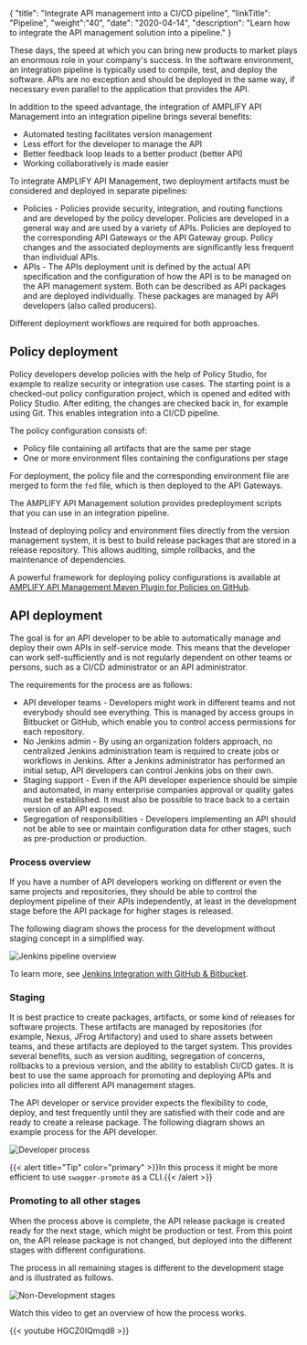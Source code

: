{
"title": "Integrate API management into a CI/CD pipeline",
"linkTitle": "Pipeline",
"weight":"40",
"date": "2020-04-14",
"description": "Learn how to integrate the API management solution into a pipeline."
}

These days, the speed at which you can bring new products to market plays an enormous role in your company's success. In the software environment, an integration pipeline is typically used to compile, test, and deploy the software. APIs are no exception and should be deployed in the same way, if necessary even parallel to the application that provides the API.

In addition to the speed advantage, the integration of AMPLIFY API Management into an integration pipeline brings several benefits:

* Automated testing facilitates version management
* Less effort for the developer to manage the API
* Better feedback loop leads to a better product (better API)
* Working collaboratively is made easier

To integrate AMPLIFY API Management, two deployment artifacts must be considered and deployed in separate pipelines:

* Policies - Policies provide security, integration, and routing functions and are developed by the policy developer. Policies are developed in a general way and are used by a variety of APIs. Policies are deployed to the corresponding API Gateways or the API Gateway group. Policy changes and the associated deployments are significantly less frequent than individual APIs.
* APIs - The APIs deployment unit is defined by the actual API specification and the configuration of how the API is to be managed on the API management system. Both can be described as API packages and are deployed individually. These packages are managed by API developers (also called producers).

Different deployment workflows are required for both approaches.

## Policy deployment

Policy developers develop policies with the help of Policy Studio, for example to realize security or integration use cases. The starting point is a checked-out policy configuration project, which is opened and edited with Policy Studio. After editing, the changes are checked back in, for example using Git. This enables integration into a CI/CD pipeline.

The policy configuration consists of:

* Policy file containing all artifacts that are the same per stage
* One or more environment files containing the configurations per stage

For deployment, the policy file and the corresponding environment file are merged to form the `fed` file, which is then deployed to the API Gateways.

The AMPLIFY API Management solution provides predeployment scripts that you can use in an integration pipeline.

Instead of deploying policy and environment files directly from the version management system, it is best to build release packages that are stored in a release repository. This allows auditing, simple rollbacks, and the maintenance of dependencies.

A powerful framework for deploying policy configurations is available at [AMPLIFY API Management Maven Plugin for Policies on GitHub](https://github.com/Axway-API-Management-Plus/apigw-maven-plugin).

## API deployment

The goal is for an API developer to be able to automatically manage and deploy their own APIs in self-service mode. This means that the developer can work self-sufficiently and is not regularly dependent on other teams or persons, such as a CI/CD administrator or an API administrator.

The requirements for the process are as follows:

* API developer teams - Developers might work in different teams and not everybody should see everything. This is managed by access groups in Bitbucket or GitHub, which enable you to control access permissions for each repository.
* No Jenkins admin - By using an organization folders approach, no centralized Jenkins administration team is required to create jobs or workflows in Jenkins. After a Jenkins administrator has performed an initial setup, API developers can control Jenkins jobs on their own.
* Staging support - Even if the API developer experience should be simple and automated, in many enterprise companies approval or quality gates must be established. It must also be possible to trace back to a certain version of an API exposed.
* Segregation of responsibilities - Developers implementing an API should not be able to see or maintain configuration data for other stages, such as pre-production or production.

### Process overview

If you have a number of API developers working on different or even the same projects and repositories, they should be able to control the deployment pipeline of their APIs independently, at least in the development stage before the API package for higher stages is released.

The following diagram shows the process for the development without staging concept in a simplified way.

![Jenkins pipeline overview](/Images/api_mgmt_overview/jenkins-workflow.png)

To learn more, see [Jenkins Integration with GitHub & Bitbucket](https://github.com/Axway-API-Management-Plus/apimanager-swagger-promote/wiki/9.-Jenkins-Integration-with-GitHub-&-Bitbucket).

### Staging

It is best practice to create packages, artifacts, or some kind of releases for software projects. These artifacts are managed by repositories (for example, Nexus, JFrog Artifactory) and used to share assets between teams, and these artifacts are deployed to the target system. This provides several benefits, such as version auditing, segregation of concerns, rollbacks to a previous version, and the ability to establish CI/CD gates. It is best to use the same approach for promoting and deploying APIs and policies into all different API management stages.

The API developer or service provider expects the flexibility to code, deploy, and test frequently until they are satisfied with their code and are ready to create a release package. The following diagram shows an example process for the API developer.

![Developer process](/Images/api_mgmt_overview/dev-to-prod-process.png)  

{{< alert title="Tip" color="primary" >}}In this process it might be more efficient to use `swagger-promote` as a CLI.{{< /alert >}}

### Promoting to all other stages

When the process above is complete, the API release package is created ready for the next stage, which might be production or test. From this point on, the API release package is not changed, but deployed into the different stages with different configurations.  

The process in all remaining stages is different to the development stage and is illustrated as follows.

![Non-Development stages](/Images/api_mgmt_overview/prod-process.png)  

Watch this video to get an overview of how the process works.

{{< youtube HGCZ0IQmqd8 >}}
